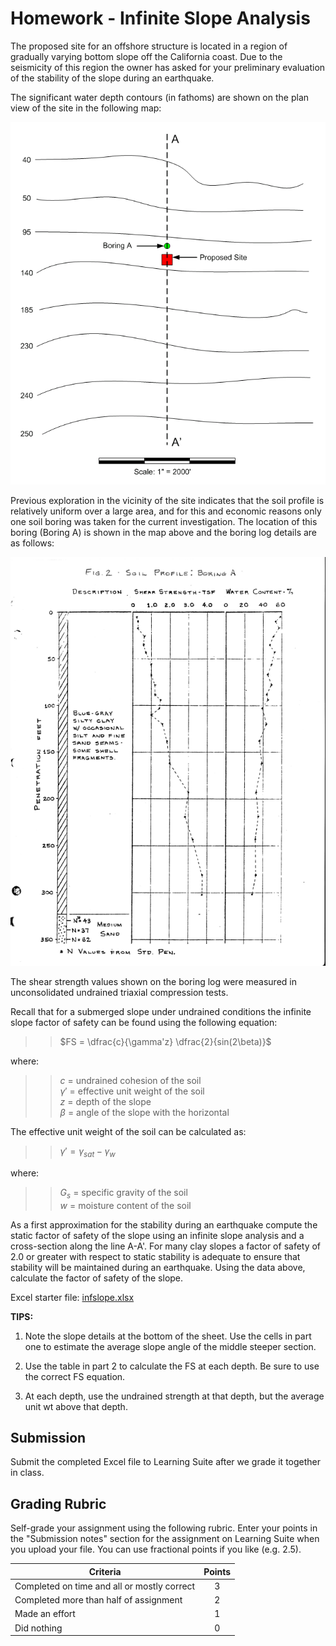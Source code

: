# Homework - Infinite Slope Analysis

The proposed site for an offshore structure is located in a region of gradually varying bottom slope off the California coast.  Due to the seismicity of this region the owner has asked for your preliminary evaluation of the stability of the slope during an earthquake.

The significant water depth contours (in fathoms) are shown on the plan view of the site in the following map:

![infslope_fig1.png](infslope_fig1.png)
 
Previous exploration in 
the vicinity of the site indicates that the soil profile is relatively uniform over a large area, and for this and 
economic reasons only one soil boring was taken for the current investigation. The location of this boring (Boring A)
is shown in the map above and the boring log details are as follows:

![infslope_fig2.gif](infslope_fig2.gif)

The shear strength values shown on the boring log were 
measured in unconsolidated undrained triaxial compression tests.

Recall that for a submerged slope under undrained conditions the infinite slope factor of safety can be found using the following equation:

>>$FS = \dfrac{c}{\gamma'z} \dfrac{2}{sin(2\beta)}$

where:

>>$c$ = undrained cohesion of the soil<br>
$\gamma'$ = effective unit weight of the soil<br>
$z$ = depth of the slope<br>
$\beta$ = angle of the slope with the horizontal

The effective unit weight of the soil can be calculated as:

>>$\gamma' = \gamma_{sat} - \gamma_w$

where:

>>$G_s$ = specific gravity of the soil<br>
$w$ = moisture content of the soil

As a first approximation for the stability during an earthquake compute the static factor of safety of the slope 
using an infinite slope analysis and a cross-section along the line A-A'.  For many clay slopes a factor of safety 
of 2.0 or greater with respect to static stability is adequate to ensure that stability will be maintained during an 
earthquake. Using the data above, calculate the factor of safety of the slope.

Excel starter file: [infslope.xlsx](infslope.xlsx)

**TIPS:**

1) Note the slope details at the bottom of the sheet. Use the cells in part one to 
   estimate the 
   average slope 
   angle of the middle steeper section.

2) Use the table in part 2 to calculate the FS at each depth. Be sure to use the correct FS equation.

3) At each depth, use the undrained strength at that depth, but the average unit wt above that depth.

## Submission

Submit the completed Excel file to Learning Suite after we grade it together in class.

## Grading Rubric

Self-grade your assignment using the following rubric. Enter your points in the "Submission notes" section for the assignment on Learning Suite when you upload your file. You can use fractional points if you like (e.g. 2.5).

| Criteria                                    | Points |
|---------------------------------------------|:------:|
| Completed on time and all or mostly correct |   3    |
| Completed more than half of assignment      |   2    |
| Made an effort                              |   1    |
| Did nothing                                 |   0    |